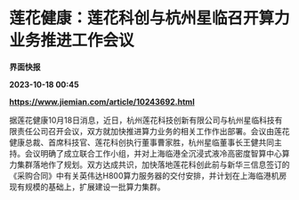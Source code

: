 # 莲花健康：莲花科创与杭州星临召开算力业务推进工作会议
**界面快报**

**2023-10-18 00:45**

**https://www.jiemian.com/article/10243692.html**

据莲花健康10月18日消息，近日，杭州莲花科技创新有限公司与杭州星临科技有限责任公司召开会议，双方就加快推进算力业务的相关工作作出部署。会议由莲花健康总裁、首席科技官、莲花科创执行董事曹家胜，杭州星临董事长王健共同主持。会议明确了成立联合工作小组，并对上海临港全沉浸式液冷高密度智算中心算力集群落地作了规划。双方达成共识，加快落地莲花科创此前与新华三信息签订的《采购合同》中有关英伟达H800算力服务器的交付安排，并计划在上海临港机房现有规模的基础上，扩展建设一批算力集群。